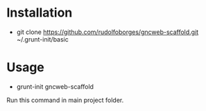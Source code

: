 <h1>Installation</h1>

* git clone https://github.com/rudolfoborges/gncweb-scaffold.git ~/.grunt-init/basic

<h1>Usage</h1>

* grunt-init gncweb-scaffold

Run this command in main project folder.